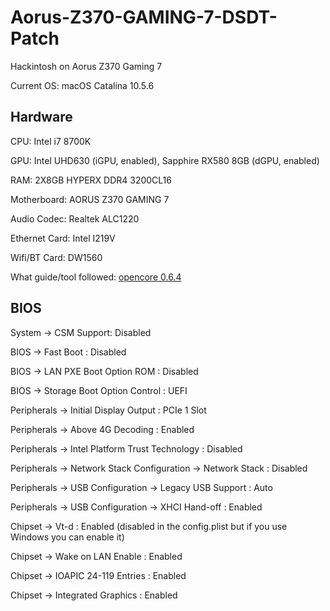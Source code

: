 # Aorus-Z370-GAMING-7-DSDT-Patch
  Hackintosh on Aorus Z370 Gaming 7

  Current OS: macOS Catalina 10.5.6

## Hardware

 CPU: Intel i7 8700K

 GPU: Intel UHD630 (iGPU, enabled), Sapphire RX580 8GB (dGPU, enabled)

 RAM: 2X8GB HYPERX DDR4 3200CL16

 Motherboard: AORUS Z370 GAMING 7

 Audio Codec: Realtek ALC1220

 Ethernet Card: Intel I219V

 Wifi/BT Card: DW1560

 What guide/tool followed: [opencore 0.6.4](https://dortania.github.io/OpenCore-Install-Guide)

## BIOS

 System → CSM Support: Disabled

 BIOS → Fast Boot : Disabled

 BIOS → LAN PXE Boot Option ROM : Disabled

 BIOS → Storage Boot Option Control : UEFI

 Peripherals → Initial Display Output : PCIe 1 Slot

 Peripherals → Above 4G Decoding : Enabled

 Peripherals → Intel Platform Trust Technology : Disabled

 Peripherals → Network Stack Configuration → Network Stack : Disabled

 Peripherals → USB Configuration → Legacy USB Support : Auto

 Peripherals → USB Configuration → XHCI Hand-off : Enabled

 Chipset → Vt-d : Enabled (disabled in the config.plist but if you use Windows you can enable it)

 Chipset → Wake on LAN Enable : Enabled

 Chipset → IOAPIC 24-119 Entries : Enabled

 Chipset → Integrated Graphics : Enabled
